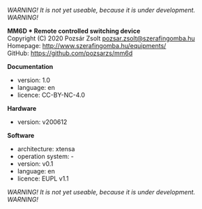 *WARNING! It is not yet useable, because it is under development. WARNING!*  

**MM6D * Remote controlled switching device**  
Copyright (C) 2020 Pozsár Zsolt <pozsar.zsolt@szerafingomba.hu>  
Homepage: <http://www.szerafingomba.hu/equipments/>  
GitHub: <https://github.com/pozsarzs/mm6d>

**Documentation**

- version:             1.0
- language:            en
- licence:             CC-BY-NC-4.0

**Hardware**

 - version:            v200612

**Software**

 - architecture:       xtensa
 - operation system:   -
 - version:            v0.1
 - language:           en
 - licence:            EUPL v1.1

*WARNING! It is not yet useable, because it is under development. WARNING!*  
